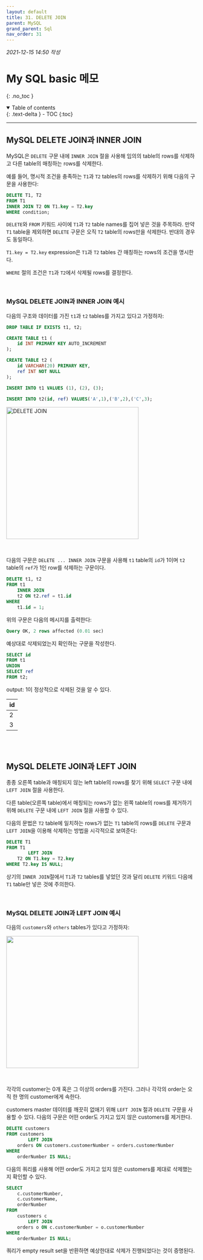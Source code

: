 ```yaml
---
layout: default
title: 31. DELETE JOIN
parent: MySQL
grand_parent: Sql
nav_order: 31
---
```


*2021-12-15 14:50 작성*

# My SQL basic 메모
{: .no_toc }

<details open markdown="block">
  <summary>
    Table of contents
  </summary>
  {: .text-delta }
- TOC
{:toc}
</details>

---

## MySQL DELETE JOIN과 INNER JOIN

MySQL은 `DELETE` 구문 내에 `INNER JOIN` 절을 사용해 임의의 table의 rows를 삭제하고 다른 table의 매칭하는 rows를 삭제한다.

예를 들어, 명시적 조건을 충족하는 `T1`과 `T2` tables의 rows를 삭제하기 위해 다음의 구문을 사용한다:

~~~~sql
DELETE T1, T2
FROM T1
INNER JOIN T2 ON T1.key = T2.key
WHERE condition;
~~~~

`DELETE`와 `FROM` 키워드 사이에 `T1`과 `T2` table names를 집어 넣은 것을 주목하라. 만약 `T1` table을 제외하면 `DELETE` 구문은 오직 `T2` table의 rows만을 삭제한다. 반대의 경우도 동일하다.

`T1.key = T2.key` expression은 `T1`과 `T2` tables 간 매칭하는 rows의 조건을 명시한다.

`WHERE` 절의 조건은 `T1`과 `T2`에서 삭제될 rows를 결정한다.

<br/>

### MySQL DELETE JOIN과 INNER JOIN 예시

다음의 구조와 데이터를 가진 `t1`과 `t2` tables를 가지고 있다고 가정하자:

~~~~sql
DROP TABLE IF EXISTS t1, t2;

CREATE TABLE t1 (
    id INT PRIMARY KEY AUTO_INCREMENT
);

CREATE TABLE t2 (
    id VARCHAR(20) PRIMARY KEY,
    ref INT NOT NULL
);

INSERT INTO t1 VALUES (1), (2), (3);

INSERT INTO t2(id, ref) VALUES('A',1),('B',2),('C',3);
~~~~

<p align="left">
  <img src="https://www.mysqltutorial.org/wp-content/uploads/2013/05/MySQL-DELETE-JOIN.png" width="350" title="DELETE JOIN">
</p>

<br/>

다음의 구문은 `DELETE ... INNER JOIN` 구문을 사용해 `t1` table의 `id`가 1이며 `t2` table의 `ref`가 1인 row를 삭제하는 구문이다.

~~~~sql
DELETE t1, t2 
FROM t1
    INNER JOIN
    t2 ON t2.ref = t1.id
WHERE
    t1.id = 1;
~~~~

위의 구문은 다음의 메시지를 출력한다:

~~~~sql
Query OK, 2 rows affected (0.01 sec)
~~~~

예상대로 삭제되었는지 확인하는 구문을 작성한다.

~~~~sql
SELECT id 
FROM t1 
UNION 
SELECT ref 
FROM t2;
~~~~

output: 1이 정상적으로 삭제된 것을 알 수 있다.

| id |
|----|
|  2 |
|  3 |

<br/>
<br/>

## MySQL DELETE JOIN과 LEFT JOIN

종종 오른쪽 table과 매칭되지 않는 left table의 rows를 찾기 위해 `SELECT` 구문 내에 `LEFT JOIN` 절을 사용한다.

다른 table(오른쪽 table)에서 매칭되는 rows가 없는 왼쪽 table의 rows를 제거하기 위해 `DELETE` 구문 내에 `LEFT JOIN` 절을 사용할 수 있다.

다음의 문법은 `T2` table에 일치하는 rows가 없는 `T1` table의 rows를 `DELETE` 구문과 `LEFT JOIN`을 이용해 삭제하는 방법을 시각적으로 보여준다:

~~~~sql
DELETE T1
FROM T1
        LEFT JOIN
    T2 ON T1.key = T2.key
WHERE T2.key IS NULL;
~~~~

상기의 `INNER JOIN`절에서 `T1`과 `T2` tables를 넣었던 것과 달리 `DELETE` 키워드 다음에 `T1` table만 넣은 것에 주의한다.

<br/>

### MySQL DELETE JOIN과 LEFT JOIN 예시

다음의 `customers`와 `others` tables가 있다고 가정하자:

<p align="left">
  <img src="https://www.mysqltutorial.org/wp-content/uploads/2009/12/customers_orders_tables.png" width="350" title="">
</p>

<br/>

각각의 customer는 0개 혹은 그 이상의 orders를 가진다. 그러나 각각의 order는 오직 한 명의 customer에게 속한다.

customers master 데이터를 깨끗히 없애기 위해 `LEFT JOIN` 절과 `DELETE` 구문을 사용할 수 있다. 다음의 구문은 어떤 order도 가지고 있지 않은 customers를 제거한다.

~~~~sql
DELETE customers
FROM customers
        LEFT JOIN
    orders ON customers.customerNumber = orders.customerNumber
WHERE
    orderNumber IS NULL;
~~~~

다음의 쿼리를 사용해 어떤 order도 가지고 있지 않은 customers를 제대로 삭제했는지 확인할 수 있다.

~~~~sql
SELECT 
    c.customerNumber, 
    c.customerName, 
    orderNumber
FROM
    customers c
        LEFT JOIN
    orders o ON c.customerNumber = o.customerNumber
WHERE
    orderNumber IS NULL;
~~~~

쿼리가 empty result set을 반환하면 예상한대로 삭제가 진행되었다는 것이 증명된다.